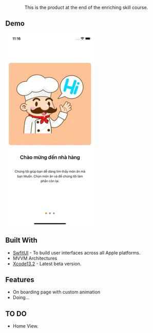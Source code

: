 <p align="center"> This is the product at the end of the enriching skill course. </p>
</p>



## Demo
<img src="resources/intro.gif" height="600">

## Built With

* [SwfitUI](https://developer.apple.com/xcode/swiftui/) - To build user interfaces across all Apple platforms.
* MVVM Architectures
* [Xcode13.2](https://developer.apple.com/documentation/xcode-release-notes/xcode-12-beta-release-notes) - Latest beta version.


## Features

* On boarding page with custom animation 
* Doing...

## TO DO

* Home View.
